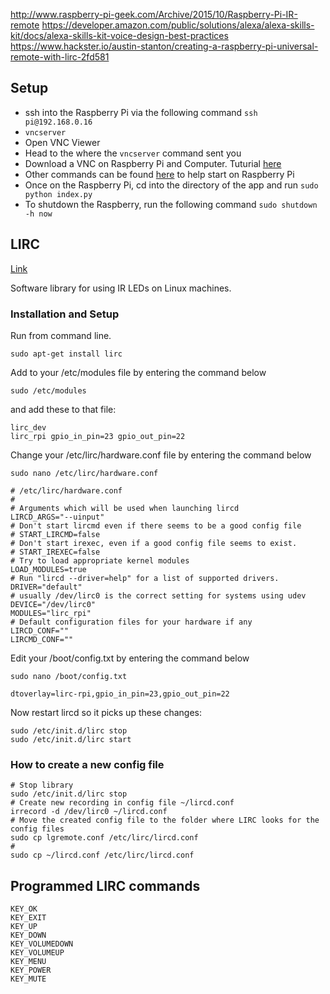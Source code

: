 http://www.raspberry-pi-geek.com/Archive/2015/10/Raspberry-Pi-IR-remote
https://developer.amazon.com/public/solutions/alexa/alexa-skills-kit/docs/alexa-skills-kit-voice-design-best-practices
https://www.hackster.io/austin-stanton/creating-a-raspberry-pi-universal-remote-with-lirc-2fd581

## Setup
* ssh into the Raspberry Pi via the following command `ssh pi@192.168.0.16`
* `vncserver`
* Open VNC Viewer
* Head to the where the `vncserver` command sent you
* Download a VNC on Raspberry Pi and Computer. Tuturial [here](https://www.raspberrypi.org/documentation/remote-access/vnc/)
* Other commands can be found [here](https://www.raspberrypi.org/guides/teachers/vnc-classroom-guide.md) to help start on Raspberry Pi
* Once on the Raspberry Pi, cd into the directory of the app and run `sudo python index.py`
* To shutdown the Raspberry, run the following command `sudo shutdown -h now`

## LIRC

[Link](http://lirc.sourceforge.net/)

Software library for using IR LEDs on Linux machines.

### Installation and Setup

Run from command line.

```
sudo apt-get install lirc
```

Add to your /etc/modules file by entering the command below

```
sudo /etc/modules
```

and add these to that file:

```
lirc_dev
lirc_rpi gpio_in_pin=23 gpio_out_pin=22
```

Change your /etc/lirc/hardware.conf file by entering the command below

```
sudo nano /etc/lirc/hardware.conf
```

```
# /etc/lirc/hardware.conf
#
# Arguments which will be used when launching lircd
LIRCD_ARGS="--uinput"
# Don't start lircmd even if there seems to be a good config file
# START_LIRCMD=false
# Don't start irexec, even if a good config file seems to exist.
# START_IREXEC=false
# Try to load appropriate kernel modules
LOAD_MODULES=true
# Run "lircd --driver=help" for a list of supported drivers.
DRIVER="default"
# usually /dev/lirc0 is the correct setting for systems using udev
DEVICE="/dev/lirc0"
MODULES="lirc_rpi"
# Default configuration files for your hardware if any
LIRCD_CONF=""
LIRCMD_CONF=""
```

Edit your /boot/config.txt by entering the command below

```
sudo nano /boot/config.txt
```

```
dtoverlay=lirc-rpi,gpio_in_pin=23,gpio_out_pin=22
```

Now restart lircd so it picks up these changes:

```
sudo /etc/init.d/lirc stop
sudo /etc/init.d/lirc start
```

### How to create a new config file

```
# Stop library
sudo /etc/init.d/lirc stop
# Create new recording in config file ~/lircd.conf
irrecord -d /dev/lirc0 ~/lircd.conf
# Move the created config file to the folder where LIRC looks for the config files
sudo cp lgremote.conf /etc/lirc/lircd.conf
#
sudo cp ~/lircd.conf /etc/lirc/lircd.conf
```

## Programmed LIRC commands

```
KEY_OK
KEY_EXIT
KEY_UP
KEY_DOWN
KEY_VOLUMEDOWN
KEY_VOLUMEUP
KEY_MENU
KEY_POWER
KEY_MUTE
```
